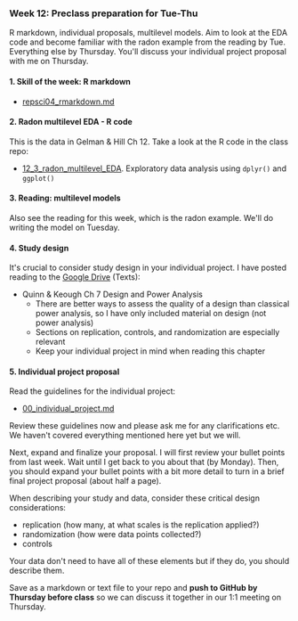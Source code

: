 ### Week 12: Preclass preparation for Tue-Thu

R markdown,  individual proposals, multilevel models. Aim to look at the EDA code and become familiar with the radon example from the reading by Tue. Everything else by Thursday. You'll discuss your individual project proposal with me on Thursday.



#### 1. Skill of the week: R markdown

* [repsci04_rmarkdown.md](skills_tutorials/repsci04_rmarkdown.md)



#### 2. Radon multilevel EDA - R code

This is the data in Gelman & Hill Ch 12. Take a look at the R code in the class repo:

* [12_3_radon_multilevel_EDA](12_3_radon_multilevel_EDA.md). Exploratory data analysis using `dplyr()` and `ggplot()`



#### 3. Reading: multilevel models

Also see the reading for this week, which is the radon example. We'll do writing the model on Tuesday.



#### 4. Study design

It's crucial to consider study design in your individual project. I have posted reading to the  [Google Drive](https://drive.google.com/drive/folders/1b6zM2d5sgrXF4ttY01hBKu5KDYkA9vsV?usp=sharing) (Texts):

* Quinn & Keough Ch 7 Design and Power Analysis
  * There are better ways to assess the quality of a design than classical power analysis, so I have only included material on design (not power analysis)
  * Sections on replication, controls, and randomization are especially relevant
  * Keep your individual project in mind when reading this chapter




#### 5. Individual project proposal

Read the guidelines for the individual project:

* [00_individual_project.md](00_individual_project.md)

Review these guidelines now and please ask me for any clarifications etc. We haven't covered everything mentioned here yet but we will.

Next, expand and finalize your proposal. I will first review your bullet points from last week. Wait until I get back to you about that (by Monday). Then, you should expand your bullet points with a bit more detail to turn in a brief final project proposal (about half a page).

When describing your study and data, consider these critical design considerations:

* replication (how many, at what scales is the replication applied?)
* randomization (how were data points collected?)
* controls

Your data don't need to have all of these elements but if they do, you should describe them.

Save as a markdown or text file to your repo and **push to GitHub by Thursday before class** so we can discuss it together in our 1:1 meeting on Thursday.





